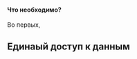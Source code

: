 #### Что необходимо?

Во первых, <!-- .element: class="fragment" data-fragment-index="1" -->
## Единаый доступ к данным <!-- .element: class="fragment" data-fragment-index="1" -->
